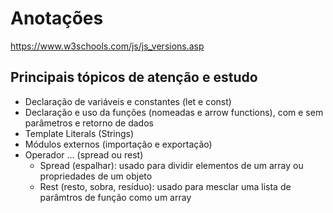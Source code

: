 # Anotações
 https://www.w3schools.com/js/js_versions.asp

## Principais tópicos de atenção e estudo
 - Declaração de variáveis e constantes (let e const)
 - Declaração e uso da funções  (nomeadas e arrow functions), com e sem parâmetros e retorno de dados
 - Template Literals (Strings)
 - Módulos externos (importação e exportação)
 - Operador ... (spread ou rest)
   - Spread (espalhar): usado para dividir elementos de um array ou propriedades de um objeto
   - Rest (resto, sobra, resíduo): usado para mesclar uma lista de parâmtros de função como um array
